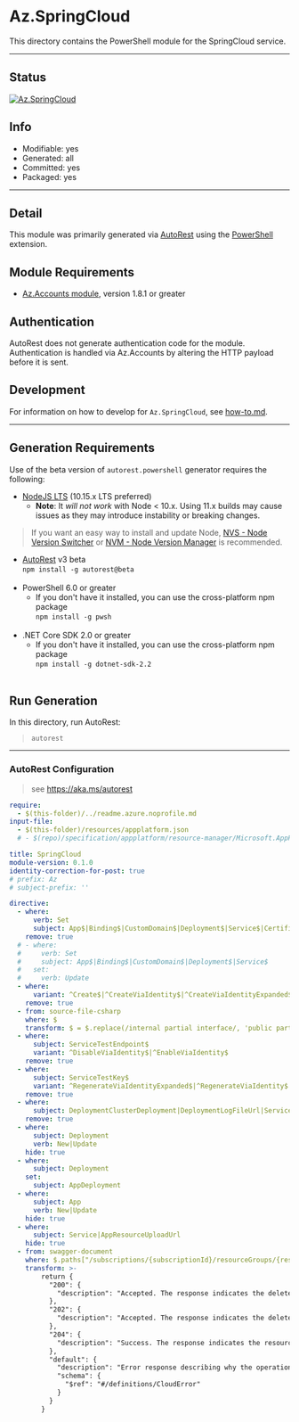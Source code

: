 <!-- region Generated -->
# Az.SpringCloud
This directory contains the PowerShell module for the SpringCloud service.

---
## Status
[![Az.SpringCloud](https://img.shields.io/powershellgallery/v/Az.SpringCloud.svg?style=flat-square&label=Az.SpringCloud "Az.SpringCloud")](https://www.powershellgallery.com/packages/Az.SpringCloud/)

## Info
- Modifiable: yes
- Generated: all
- Committed: yes
- Packaged: yes

---
## Detail
This module was primarily generated via [AutoRest](https://github.com/Azure/autorest) using the [PowerShell](https://github.com/Azure/autorest.powershell) extension.

## Module Requirements
- [Az.Accounts module](https://www.powershellgallery.com/packages/Az.Accounts/), version 1.8.1 or greater

## Authentication
AutoRest does not generate authentication code for the module. Authentication is handled via Az.Accounts by altering the HTTP payload before it is sent.

## Development
For information on how to develop for `Az.SpringCloud`, see [how-to.md](how-to.md).
<!-- endregion -->

---
## Generation Requirements
Use of the beta version of `autorest.powershell` generator requires the following:
- [NodeJS LTS](https://nodejs.org) (10.15.x LTS preferred)
  - **Note**: It *will not work* with Node < 10.x. Using 11.x builds may cause issues as they may introduce instability or breaking changes.
> If you want an easy way to install and update Node, [NVS - Node Version Switcher](../nodejs/installing-via-nvs.md) or [NVM - Node Version Manager](../nodejs/installing-via-nvm.md) is recommended.
- [AutoRest](https://aka.ms/autorest) v3 beta <br>`npm install -g autorest@beta`<br>&nbsp;
- PowerShell 6.0 or greater
  - If you don't have it installed, you can use the cross-platform npm package <br>`npm install -g pwsh`<br>&nbsp;
- .NET Core SDK 2.0 or greater
  - If you don't have it installed, you can use the cross-platform npm package <br>`npm install -g dotnet-sdk-2.2`<br>&nbsp;

## Run Generation
In this directory, run AutoRest:
> `autorest`

---
### AutoRest Configuration
> see https://aka.ms/autorest

``` yaml
require:
  - $(this-folder)/../readme.azure.noprofile.md
input-file:
  - $(this-folder)/resources/appplatform.json
  # - $(repo)/specification/appplatform/resource-manager/Microsoft.AppPlatform/stable/2020-07-01/appplatform.json

title: SpringCloud
module-version: 0.1.0
identity-correction-for-post: true
# prefix: Az
# subject-prefix: ''

directive:
  - where:
      verb: Set
      subject: App$|Binding$|CustomDomain$|Deployment$|Service$|Certificate$
    remove: true
  # - where:
  #     verb: Set
  #     subject: App$|Binding$|CustomDomain$|Deployment$|Service$
  #   set:
  #     verb: Update
  - where:
      variant: ^Create$|^CreateViaIdentity$|^CreateViaIdentityExpanded$|^Update$|^UpdateViaIdentity$
    remove: true
  - from: source-file-csharp
    where: $
    transform: $ = $.replace(/internal partial interface/, 'public partial interface');
  - where:
      subject: ServiceTestEndpoint$
      variant: ^DisableViaIdentity$|^EnableViaIdentity$
    remove: true
  - where:
      subject: ServiceTestKey$
      variant: ^RegenerateViaIdentityExpanded$|^RegenerateViaIdentity$
    remove: true
  - where:
      subject: DeploymentClusterDeployment|DeploymentLogFileUrl|ServiceTestKey|Sku|ServiceTestEndpoint|ServiceNameAvailability|Binding|CustomDomain|Certificate
    remove: true
  - where:
      subject: Deployment
      verb: New|Update
    hide: true
  - where:
      subject: Deployment
    set:
      subject: AppDeployment
  - where:
      subject: App
      verb: New|Update
    hide: true
  - where:
      subject: Service|AppResourceUploadUrl
    hide: true
  - from: swagger-document
    where: $.paths["/subscriptions/{subscriptionId}/resourceGroups/{resourceGroupName}/providers/Microsoft.AppPlatform/Spring/{serviceName}"].delete.responses
    transform: >-
        return {
          "200": {
            "description": "Accepted. The response indicates the delete operation is performed in the background."
          },
          "202": {
            "description": "Accepted. The response indicates the delete operation is performed in the background."
          },
          "204": {
            "description": "Success. The response indicates the resource is already deleted."
          },
          "default": {
            "description": "Error response describing why the operation failed.",
            "schema": {
              "$ref": "#/definitions/CloudError"
            }
          }
        }
```
